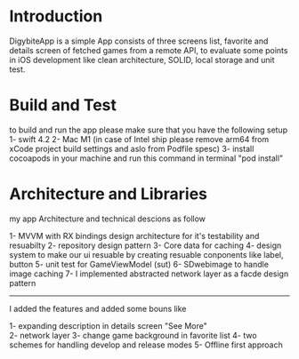 # Introduction 
 DigybiteApp is a simple App consists of three screens list, favorite and details screen of fetched games from a remote API, to evaluate some points in iOS development like clean architecture, SOLID, local storage and unit test. 

# Build and Test
 to build and run the app please make sure that you have the following setup 
1- swift 4.2
2- Mac M1 (in case of Intel ship please remove arm64 from xCode project build settings and aslo from Podfile spesc)
 3- install cocoapods in your machine and run this command in terminal "pod install"
 
# Architecture and Libraries
 my app Architecture and technical descions as follow

1-  MVVM with RX bindings design architecture for it's testability and resuabilty 
2-  repository design pattern 
3-  Core data for caching 
4-  design system to make our ui resuable by creating resuable conponents like  label, button 
5-  unit test for GameViewModel (sut)
6-  SDwebimage to handle image caching 
7- I implemented abstracted network layer as a facde design pattern  

*************************************************** 
 I added the features and added some bouns like 
 
 1- expanding description in details screen "See More"  
 2- network layer
 3- change game background in favorite list
 4- two schemes for handling develop and release modes
 5- Offline first approach
 
 
 
 
